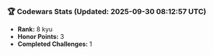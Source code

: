 ### 🏆 Codewars Stats (Updated: 2025-09-30 08:12:57 UTC)

- **Rank:** 8 kyu
- **Honor Points:** 3
- **Completed Challenges:** 1
